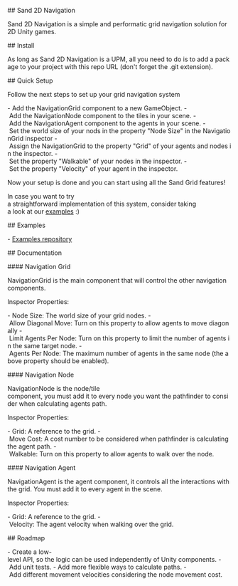 ## Sand 2D Navigation

Sand 2D Navigation is a simple and performatic grid navigation solution for 2D Unity games.

## Install

As long as Sand 2D Navigation is a UPM, all you need to do is to add a package to your project with this repo URL (don't forget the .git extension).

## Quick Setup

Follow the next steps to set up your grid navigation system

- Add the NavigationGrid component to a new GameObject.
- Add the NavigationNode component to the tiles in your scene.
- Add the NavigationAgent component to the agents in your scene.
- Set the world size of your nods in the property "Node Size" in the NavigationGrid inspector
- Assign the NavigationGrid to the property "Grid" of your agents and nodes in the inspector.
- Set the property "Walkable" of your nodes in the inspector.
- Set the property "Velocity" of your agent in the inspector.

Now your setup is done and you can start using all the Sand Grid features!

In case you want to try a straightforward implementation of this system, consider taking a look at our [examples](#examples) :)

## Examples

- [Examples repository](https://github.com/ccadori/sand-2d-navigation-examples)

## Documentation

#### Navigation Grid

NavigationGrid is the main component that will control the other navigation components.

Inspector Properties:

- Node Size: The world size of your grid nodes.
- Allow Diagonal Move: Turn on this property to allow agents to move diagonally
- Limit Agents Per Node: Turn on this property to limit the number of agents in the same target node.
- Agents Per Node: The maximum number of agents in the same node (the above property should be enabled).

#### Navigation Node

NavigationNode is the node/tile component, you must add it to every node you want the pathfinder to consider when calculating agents path.

Inspector Properties:

- Grid: A reference to the grid.
- Move Cost: A cost number to be considered when pathfinder is calculating the agent path.
- Walkable: Turn on this property to allow agents to walk over the node.

#### Navigation Agent

NavigationAgent is the agent component, it controls all the interactions with the grid. You must add it to every agent in the scene.

Inspector Properties:

- Grid: A reference to the grid.
- Velocity: The agent velocity when walking over the grid.

## Roadmap

- Create a low-level API, so the logic can be used independently of Unity components.
- Add unit tests.
- Add more flexible ways to calculate paths.
- Add different movement velocities considering the node movement cost.
